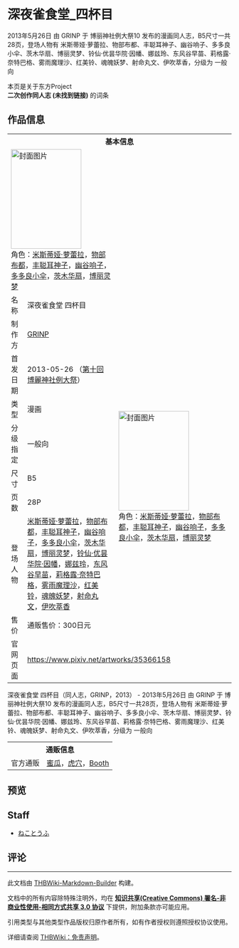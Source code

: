 # 深夜雀食堂_四杯目

<!-- source html: G:\repos\THBWiki-Markdown-Builder\THBWikiMarkdown\Temp\main\6\6a\ns0%3A%E6%B7%B1%E5%A4%9C%E9%9B%80%E9%A3%9F%E5%A0%82_%E5%9B%9B%E6%9D%AF%E7%9B%AE.html -->

2013年5月26日 由 GRINP 于 博丽神社例大祭10 发布的漫画同人志，B5尺寸一共28页，登场人物有 米斯蒂娅·萝蕾拉、物部布都、丰聪耳神子、幽谷响子、多多良小伞、茨木华扇、博丽灵梦、铃仙·优昙华院·因幡、娜兹玲、东风谷早苗、莉格露·奈特巴格、雾雨魔理沙、红美铃、魂魄妖梦、射命丸文、伊吹萃香，分级为 一般向

本页是关于东方Project  
 **二次创作同人志 (未找到链接)** 的词条

## 作品信息

<table><tbody><tr><th colspan="3">基本信息</th></tr><tr><td class="cover-artwork-mobile" colspan="2"><a href="./文件-深夜雀食堂_四杯目封面.png.md" class="image" title="封面图片"><img alt="封面图片" src="https://upload.thwiki.cc/thumb/f/fb/%E6%B7%B1%E5%A4%9C%E9%9B%80%E9%A3%9F%E5%A0%82_%E5%9B%9B%E6%9D%AF%E7%9B%AE%E5%B0%81%E9%9D%A2.png/158px-%E6%B7%B1%E5%A4%9C%E9%9B%80%E9%A3%9F%E5%A0%82_%E5%9B%9B%E6%9D%AF%E7%9B%AE%E5%B0%81%E9%9D%A2.png" decoding="async" loading="lazy" width="158" height="224" srcset="https://upload.thwiki.cc/thumb/f/fb/%E6%B7%B1%E5%A4%9C%E9%9B%80%E9%A3%9F%E5%A0%82_%E5%9B%9B%E6%9D%AF%E7%9B%AE%E5%B0%81%E9%9D%A2.png/238px-%E6%B7%B1%E5%A4%9C%E9%9B%80%E9%A3%9F%E5%A0%82_%E5%9B%9B%E6%9D%AF%E7%9B%AE%E5%B0%81%E9%9D%A2.png 1.5x, https://upload.thwiki.cc/thumb/f/fb/%E6%B7%B1%E5%A4%9C%E9%9B%80%E9%A3%9F%E5%A0%82_%E5%9B%9B%E6%9D%AF%E7%9B%AE%E5%B0%81%E9%9D%A2.png/317px-%E6%B7%B1%E5%A4%9C%E9%9B%80%E9%A3%9F%E5%A0%82_%E5%9B%9B%E6%9D%AF%E7%9B%AE%E5%B0%81%E9%9D%A2.png 2x" data-file-width="900" data-file-height="1271"></a><div class="cover-char">角色：<a href="./米斯蒂娅·萝蕾拉.md" title="米斯蒂娅·萝蕾拉">米斯蒂娅·萝蕾拉</a>，<a href="./物部布都.md" title="物部布都">物部布都</a>，<a href="./丰聪耳神子.md" title="丰聪耳神子">丰聪耳神子</a>，<a href="./幽谷响子.md" title="幽谷响子">幽谷响子</a>，<a href="./多多良小伞.md" title="多多良小伞">多多良小伞</a>，<a href="./茨木华扇.md" title="茨木华扇">茨木华扇</a>，<a href="./博丽灵梦.md" title="博丽灵梦">博丽灵梦</a></div></td>
</tr><tr><td class="label">名称</td><td colspan="2"> 深夜雀食堂 四杯目 </td></tr><tr><td class="label">制作方</td><td><a href="./GRINP.md" title="GRINP">GRINP</a></td><td class="cover-artwork" rowspan="8" style="min-width:224px;"><a href="./文件-深夜雀食堂_四杯目封面.png.md" class="image" title="封面图片"><img alt="封面图片" src="https://upload.thwiki.cc/thumb/f/fb/%E6%B7%B1%E5%A4%9C%E9%9B%80%E9%A3%9F%E5%A0%82_%E5%9B%9B%E6%9D%AF%E7%9B%AE%E5%B0%81%E9%9D%A2.png/158px-%E6%B7%B1%E5%A4%9C%E9%9B%80%E9%A3%9F%E5%A0%82_%E5%9B%9B%E6%9D%AF%E7%9B%AE%E5%B0%81%E9%9D%A2.png" decoding="async" loading="lazy" width="158" height="224" srcset="https://upload.thwiki.cc/thumb/f/fb/%E6%B7%B1%E5%A4%9C%E9%9B%80%E9%A3%9F%E5%A0%82_%E5%9B%9B%E6%9D%AF%E7%9B%AE%E5%B0%81%E9%9D%A2.png/238px-%E6%B7%B1%E5%A4%9C%E9%9B%80%E9%A3%9F%E5%A0%82_%E5%9B%9B%E6%9D%AF%E7%9B%AE%E5%B0%81%E9%9D%A2.png 1.5x, https://upload.thwiki.cc/thumb/f/fb/%E6%B7%B1%E5%A4%9C%E9%9B%80%E9%A3%9F%E5%A0%82_%E5%9B%9B%E6%9D%AF%E7%9B%AE%E5%B0%81%E9%9D%A2.png/317px-%E6%B7%B1%E5%A4%9C%E9%9B%80%E9%A3%9F%E5%A0%82_%E5%9B%9B%E6%9D%AF%E7%9B%AE%E5%B0%81%E9%9D%A2.png 2x" data-file-width="900" data-file-height="1271"></a><div class="cover-char">角色：<a href="./米斯蒂娅·萝蕾拉.md" title="米斯蒂娅·萝蕾拉">米斯蒂娅·萝蕾拉</a>，<a href="./物部布都.md" title="物部布都">物部布都</a>，<a href="./丰聪耳神子.md" title="丰聪耳神子">丰聪耳神子</a>，<a href="./幽谷响子.md" title="幽谷响子">幽谷响子</a>，<a href="./多多良小伞.md" title="多多良小伞">多多良小伞</a>，<a href="./茨木华扇.md" title="茨木华扇">茨木华扇</a>，<a href="./博丽灵梦.md" title="博丽灵梦">博丽灵梦</a></div></td>
</tr><tr><td class="label">首发日期</td><td>2013-05-26&#160;（<a href="/展会作品列表?e=%E5%8D%9A%E4%B8%BD%E7%A5%9E%E7%A4%BE%E4%BE%8B%E5%A4%A7%E7%A5%AD%2310">第十回 博麗神社例大祭</a>）</td></tr><tr><td class="label">类型</td><td>漫画</td></tr><tr><td class="label">分级指定</td><td>一般向</td></tr><tr><td class="label">尺寸</td><td>B5</td></tr><tr><td class="label">页数</td><td>28P</td></tr><tr><td class="label">登场人物</td><td><a href="./米斯蒂娅·萝蕾拉.md" title="米斯蒂娅·萝蕾拉">米斯蒂娅·萝蕾拉</a>，<a href="./物部布都.md" title="物部布都">物部布都</a>，<a href="./丰聪耳神子.md" title="丰聪耳神子">丰聪耳神子</a>，<a href="./幽谷响子.md" title="幽谷响子">幽谷响子</a>，<a href="./多多良小伞.md" title="多多良小伞">多多良小伞</a>，<a href="./茨木华扇.md" title="茨木华扇">茨木华扇</a>，<a href="./博丽灵梦.md" title="博丽灵梦">博丽灵梦</a>，<a href="./铃仙·优昙华院·因幡.md" title="铃仙·优昙华院·因幡">铃仙·优昙华院·因幡</a>，<a href="./娜兹玲.md" title="娜兹玲">娜兹玲</a>，<a href="./东风谷早苗.md" title="东风谷早苗">东风谷早苗</a>，<a href="./莉格露·奈特巴格.md" title="莉格露·奈特巴格">莉格露·奈特巴格</a>，<a href="./雾雨魔理沙.md" title="雾雨魔理沙">雾雨魔理沙</a>，<a href="./红美铃.md" title="红美铃">红美铃</a>，<a href="./魂魄妖梦.md" title="魂魄妖梦">魂魄妖梦</a>，<a href="./射命丸文.md" title="射命丸文">射命丸文</a>，<a href="./伊吹萃香.md" title="伊吹萃香">伊吹萃香</a></td></tr><tr><td class="label">售价</td><td>通贩售价：300日元</td></tr>
<tr><td class="label">官网页面</td><td colspan="2"><a rel="nofollow" class="external free" href="https://www.pixiv.net/artworks/35366158">https://www.pixiv.net/artworks/35366158</a></td></tr></tbody></table>

深夜雀食堂 四杯目（同人志，GRINP，2013） - 2013年5月26日 由 GRINP 于 博丽神社例大祭10 发布的漫画同人志，B5尺寸一共28页，登场人物有 米斯蒂娅·萝蕾拉、物部布都、丰聪耳神子、幽谷响子、多多良小伞、茨木华扇、博丽灵梦、铃仙·优昙华院·因幡、娜兹玲、东风谷早苗、莉格露·奈特巴格、雾雨魔理沙、红美铃、魂魄妖梦、射命丸文、伊吹萃香，分级为 一般向

<table><tbody><tr><th colspan="3">通贩信息</th></tr><tr><td class="label">官方通贩</td><td colspan="2"><a rel="nofollow" class="external text" href="https://www.melonbooks.co.jp/detail/detail.php?product_id=17293">蜜瓜</a>，<a rel="nofollow" class="external text" href="https://ec.toranoana.jp/tora_r/ec/item/040030120276">虎穴</a>，<a rel="nofollow" class="external text" href="https://grinp.booth.pm/items/11254">Booth</a></td></tr></tbody></table>



## 预览

## Staff
- [ねことうふ](./ねことうふ.md)


## 评论




---

此文档由 [THBWiki-Markdown-Builder](https://github.com/Delsin-Yu/THBWiki-Markdown-Builder) 构建。

文档中的所有内容除特殊注明外，均在 [**知识共享(Creative Commons) 署名-非商业性使用-相同方式共享 3.0 协议**](https://creativecommons.org/licenses/by-sa/3.0/deed.zh-hans) 下提供，附加条款亦可能应用。

引用类型与其他类型作品版权归原作者所有，如有作者授权则遵照授权协议使用。

详细请查阅 [THBWiki：免责声明](https://thbwiki.cc/THBWiki:%E5%85%8D%E8%B4%A3%E5%A3%B0%E6%98%8E)。

